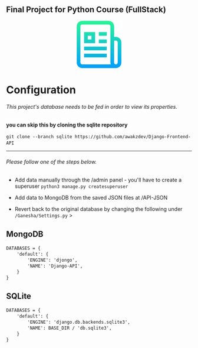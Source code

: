 ## Final Project for Python Course (FullStack)

<p align="center">
  <img src="https://github.com/awakzdev/Django-Frontend-API/blob/master/image/logo.png">
</p>

# Configuration

###### This project's database needs to be fed in order to view its properties.

**you can skip this by cloning the sqlite repository**

`git clone --branch sqlite https://github.com/awakzdev/Django-Frontend-API`

<hr></hr>

###### Please follow one of the steps below.

- Add data manually through the /admin panel - you'll have to create a superuser `python3 manage.py createsuperuser`

- Add data to MongoDB from the saved JSON files at /API-JSON

- Revert back to the original database by changing the following under `/Ganesha/Settings.py` >



## MongoDB

```
DATABASES = {
    'default': {
        'ENGINE': 'djongo',
        'NAME': 'Django-API',
    }
}
```

## SQLite
```
DATABASES = {
    'default': {
        'ENGINE': 'django.db.backends.sqlite3',
        'NAME': BASE_DIR / 'db.sqlite3',
    }
}
```
